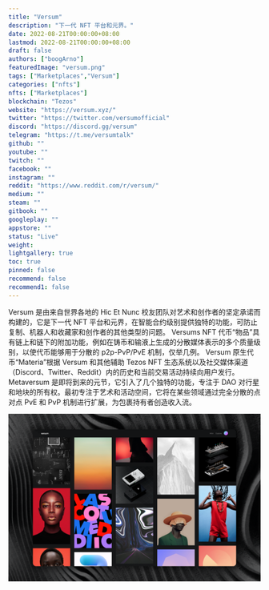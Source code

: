 ```yaml
---
title: "Versum"
description: "下一代 NFT 平台和元界。"
date: 2022-08-21T00:00:00+08:00
lastmod: 2022-08-21T00:00:00+08:00
draft: false
authors: ["boogArno"]
featuredImage: "versum.png"
tags: ["Marketplaces","Versum"]
categories: ["nfts"]
nfts: ["Marketplaces"]
blockchain: "Tezos"
website: "https://versum.xyz/"
twitter: "https://twitter.com/versumofficial"
discord: "https://discord.gg/versum"
telegram: "https://t.me/versumtalk"
github: ""
youtube: ""
twitch: ""
facebook: ""
instagram: ""
reddit: "https://www.reddit.com/r/versum/"
medium: ""
steam: ""
gitbook: ""
googleplay: ""
appstore: ""
status: "Live"
weight: 
lightgallery: true
toc: true
pinned: false
recommend: false
recommend1: false
---
```

Versum 是由来自世界各地的 Hic Et Nunc 校友团队对艺术和创作者的坚定承诺而构建的，它是下一代 NFT 平台和元界，在智能合约级别提供独特的功能，可防止复制、机器人和收藏家和创作者的其他类型的问题。
Versums NFT 代币“物品”具有链上和链下的附加功能，例如在铸币和输液上生成的分散媒体表示的多个质量级别，以使代币能够用于分散的 p2p-PvP/PvE 机制，仅举几例。
Versum 原生代币“Materia”根据 Versum 和其他辅助 Tezos NFT 生态系统以及社交媒体渠道（Discord、Twitter、Reddit）内的历史和当前交易活动持续向用户发行。
Metaversum 是即将到来的元节，它引入了几个独特的功能，专注于 DAO 对行星和地块的所有权。最初专注于艺术和活动空间，它将在某些领域通过完全分散的点对点 PvE 和 PvP 机制进行扩展，为包裹持有者创造收入流。

![versum-dapp-marketplaces-tezos-image1_41a258ef59d10645ad4b5ca4aae4b55c](versum-dapp-marketplaces-tezos-image1_41a258ef59d10645ad4b5ca4aae4b55c.png)